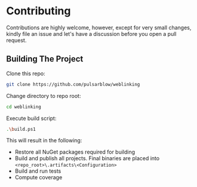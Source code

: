 # Contributing

Contributions are highly welcome, however, except for very small changes, kindly file an issue and let's have a discussion before you open a pull request.

## Building The Project

Clone this repo:

```bash
git clone https://github.com/pulsarblow/weblinking
```

Change directory to repo root:

```bash
cd weblinking
```

Execute build script:

```bash
.\build.ps1
```

This will result in the following:

-   Restore all NuGet packages required for building
-   Build and publish all projects. Final binaries are placed into `<repo_root>\.artifacts\<Configuration>`
-   Build and run tests
-   Compute coverage
